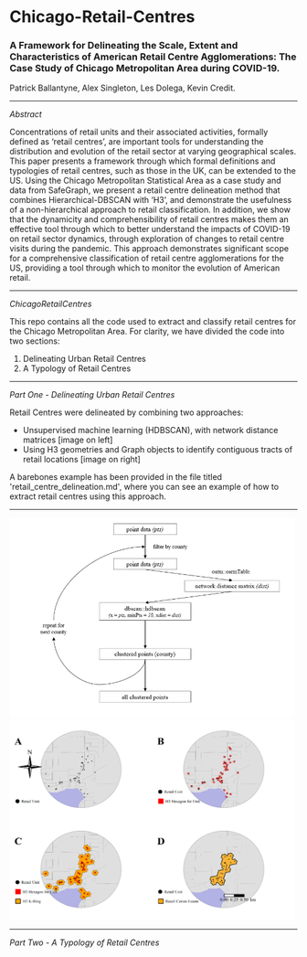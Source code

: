 # Chicago-Retail-Centres

### A Framework for Delineating the Scale, Extent and Characteristics of American Retail Centre Agglomerations: The Case Study of Chicago Metropolitan Area during COVID-19.
Patrick Ballantyne, Alex Singleton, Les Dolega, Kevin Credit.

---

*Abstract*

Concentrations of retail units and their associated activities, formally defined as 
‘retail centres’, are important tools for understanding the distribution and evolution of the retail sector at varying geographical scales. This paper presents a framework through which formal definitions and typologies of retail centres, such as those in the UK, can be extended to the US. Using the Chicago Metropolitan Statistical Area as a case study and data from SafeGraph, we present a retail centre delineation method that combines Hierarchical-DBSCAN with ‘H3’, and demonstrate the usefulness of a non-hierarchical approach to retail classification. In addition, we show that the dynamicity and comprehensibility of retail centres makes them an effective tool through which to better understand the impacts of COVID-19 on retail sector dynamics, through exploration of changes to retail centre visits during the pandemic. This approach demonstrates significant scope for a comprehensive classification of retail centre agglomerations for the US, providing a tool through which to monitor the evolution of American retail. 

---

*ChicagoRetailCentres*

This repo contains all the code used to extract and classify retail centres for the Chicago Metropolitan Area. For clarity, we have divided the code into two sections:

1. Delineating Urban Retail Centres
2. A Typology of Retail Centres

---

*Part One - Delineating Urban Retail Centres*

Retail Centres were delineated by combining two approaches:

* Unsupervised machine learning (HDBSCAN), with network distance matrices [image on left]
* Using H3 geometries and Graph objects to identify contiguous tracts of retail locations [image on right]

A barebones example has been provided in the file titled 'retail_centre_delineation.md', where you can see an example of how to extract retail centres using this approach.



---

<p float="left">
  <img src="HDBSCAN.png" width="500" height = "350"  />
  <img src="H3.png" width="500" height = "350"  /> 
</p>




---

*Part Two - A Typology of Retail Centres*
